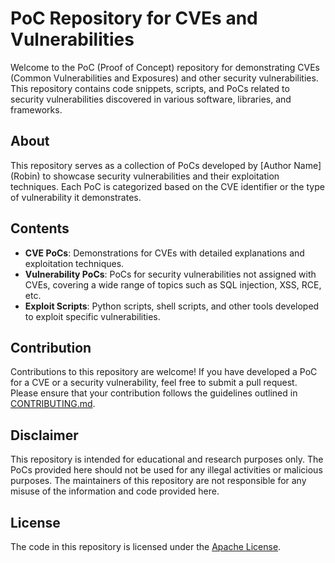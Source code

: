 # PoC Repository for CVEs and Vulnerabilities

Welcome to the PoC (Proof of Concept) repository for demonstrating CVEs (Common Vulnerabilities and Exposures) and other security vulnerabilities. This repository contains code snippets, scripts, and PoCs related to security vulnerabilities discovered in various software, libraries, and frameworks.

## About

This repository serves as a collection of PoCs developed by [Author Name] (Robin) to showcase security vulnerabilities and their exploitation techniques. Each PoC is categorized based on the CVE identifier or the type of vulnerability it demonstrates.

## Contents

- **CVE PoCs**: Demonstrations for CVEs with detailed explanations and exploitation techniques.
- **Vulnerability PoCs**: PoCs for security vulnerabilities not assigned with CVEs, covering a wide range of topics such as SQL injection, XSS, RCE, etc.
- **Exploit Scripts**: Python scripts, shell scripts, and other tools developed to exploit specific vulnerabilities.

## Contribution

Contributions to this repository are welcome! If you have developed a PoC for a CVE or a security vulnerability, feel free to submit a pull request. Please ensure that your contribution follows the guidelines outlined in [CONTRIBUTING.md](CONTRIBUTING.md).

## Disclaimer

This repository is intended for educational and research purposes only. The PoCs provided here should not be used for any illegal activities or malicious purposes. The maintainers of this repository are not responsible for any misuse of the information and code provided here.

## License

The code in this repository is licensed under the [Apache License](LICENSE).
